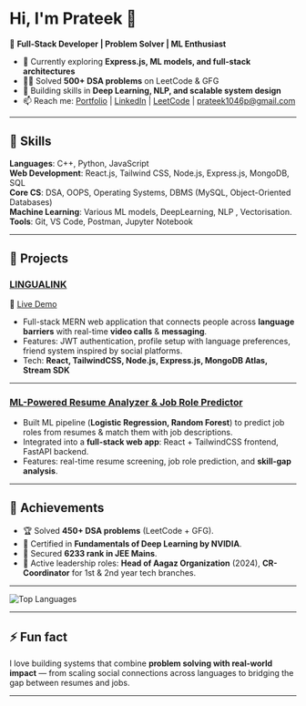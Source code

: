 # Hi, I'm Prateek 👋  

🚀 **Full-Stack Developer | Problem Solver | ML Enthusiast**  

- 🔭 Currently exploring **Express.js, ML models, and full-stack architectures**  
- 🧑‍💻 Solved **500+ DSA problems** on LeetCode & GFG  
- 🌱 Building skills in **Deep Learning, NLP, and scalable system design**  
- 📫 Reach me: [Portfolio](https://portfolio-react-blush-nu.vercel.app/) | [LinkedIn](https://www.linkedin.com/in/prateek-bambal-1843a528a/) | [LeetCode](https://leetcode.com/u/Prateek_Bambal/) | prateek1046p@gmail.com  

---

## 🔹 Skills  

**Languages**: C++, Python, JavaScript  
**Web Development**: React.js, Tailwind CSS, Node.js, Express.js, MongoDB, SQL  
**Core CS**: DSA, OOPS, Operating Systems, DBMS (MySQL, Object-Oriented Databases)  
**Machine Learning**: Various ML models, DeepLearning, NLP , Vectorisation.
**Tools**: Git, VS Code, Postman, Jupyter Notebook  

---

## 🔹 Projects  

### [LINGUALINK](https://github.com/Prateek-5567/LINGUALINK)  
🔗 [Live Demo](https://lingualink-sh0e.onrender.com/)  
- Full-stack MERN web application that connects people across **language barriers** with real-time **video calls** & **messaging**.  
- Features: JWT authentication, profile setup with language preferences, friend system inspired by social platforms.  
- Tech: **React, TailwindCSS, Node.js, Express.js, MongoDB Atlas, Stream SDK**  

---

### [ML-Powered Resume Analyzer & Job Role Predictor](https://job-role-predictor-web.vercel.app/index.html)  
- Built ML pipeline (**Logistic Regression, Random Forest**) to predict job roles from resumes & match them with job descriptions.  
- Integrated into a **full-stack web app**: React + TailwindCSS frontend, FastAPI backend.  
- Features: real-time resume screening, job role prediction, and **skill-gap analysis**.  

---

## 🔹 Achievements  

- 🏆 Solved **450+ DSA problems** (LeetCode + GFG).  
- 📜 Certified in **Fundamentals of Deep Learning by NVIDIA**.  
- 🎯 Secured **6233 rank in JEE Mains**.  
- 🌟 Active leadership roles: **Head of Aagaz Organization** (2024), **CR-Coordinator** for 1st & 2nd year tech branches.  

---

<!-- ## 📊 GitHub Stats  

![Prateek's GitHub Stats](https://github-readme-stats.vercel.app/api?username=Prateek-5567&show_icons=true&theme=tokyonight)  -->
![Top Languages](https://github-readme-stats.vercel.app/api/top-langs/?username=Prateek-5567&layout=compact&theme=tokyonight)  

---

## ⚡ Fun fact  
I love building systems that combine **problem solving with real-world impact** — from scaling social connections across languages to bridging the gap between resumes and jobs.  

---
